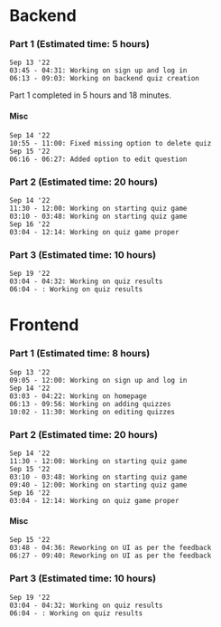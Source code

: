 # Backend


### Part 1 (Estimated time: 5 hours)

    Sep 13 '22
    03:45 - 04:31: Working on sign up and log in
    06:13 - 09:03: Working on backend quiz creation

Part 1 completed in 5 hours and 18 minutes.

#### Misc
    Sep 14 '22
    10:55 - 11:00: Fixed missing option to delete quiz
    Sep 15 '22
    06:16 - 06:27: Added option to edit question

### Part 2 (Estimated time: 20 hours)
    Sep 14 '22
    11:30 - 12:00: Working on starting quiz game
    03:10 - 03:48: Working on starting quiz game
    Sep 16 '22
    03:04 - 12:14: Working on quiz game proper

### Part 3 (Estimated time: 10 hours)
    Sep 19 '22
    03:04 - 04:32: Working on quiz results
    06:04 - : Working on quiz results

# Frontend


### Part 1 (Estimated time: 8 hours)
    Sep 13 '22
    09:05 - 12:00: Working on sign up and log in
    Sep 14 '22
    03:03 - 04:22: Working on homepage
    06:13 - 09:56: Working on adding quizzes
    10:02 - 11:30: Working on editing quizzes

### Part 2 (Estimated time: 20 hours)
    Sep 14 '22
    11:30 - 12:00: Working on starting quiz game
    Sep 15 '22
    03:10 - 03:48: Working on starting quiz game
    09:40 - 12:00: Working on starting quiz game
    Sep 16 '22
    03:04 - 12:14: Working on quiz game proper

#### Misc
    Sep 15 '22
    03:48 - 04:36: Reworking on UI as per the feedback
    06:27 - 09:40: Reworking on UI as per the feedback

### Part 3 (Estimated time: 10 hours)
    Sep 19 '22
    03:04 - 04:32: Working on quiz results
    06:04 - : Working on quiz results